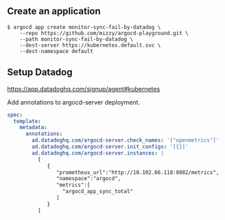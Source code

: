 ## Create an application

```
$ argocd app create monitor-sync-fail-by-datadog \
    --repo https://github.com/mizzy/argocd-playground.git \
    --path monitor-sync-fail-by-datadog \
    --dest-server https://kubernetes.default.svc \
    --dest-namespace default
```

## Setup Datadog

https://app.datadoghq.com/signup/agent#kubernetes

Add annotations to argocd-server deployment.

```yaml
spec:
  template:
    metadata:
      annotations:
        ad.datadoghq.com/argocd-server.check_names: '["openmetrics"]'
        ad.datadoghq.com/argocd-server.init_configs: '[{}]'
        ad.datadoghq.com/argocd-server.instances: |
          [
             {
                "prometheus_url":"http://10.102.66.118:8082/metrics",
                "namespace":"argocd",
                "metrics":[
                  "argocd_app_sync_total"
                ]
             }
          ]
```
